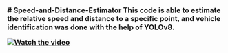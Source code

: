 <h3># Speed-and-Distance-Estimator
This code is able to estimate the relative speed and distance to a specific point, and vehicle identification was done with the help of YOLOv8.
<h/3>


[![Watch the video](https://i.stack.imgur.com/Vp2cE.png)]([https://youtu.be/vt5fpE0bzSY](https://github.com/GIGAParviz/Speed-and-Distance-Estimator/assets/129797437/5be0d777-8146-4e52-b1ca-ba829a90eaa9)https://github.com/GIGAParviz/Speed-and-Distance-Estimator/assets/129797437/5be0d777-8146-4e52-b1ca-ba829a90eaa9)



